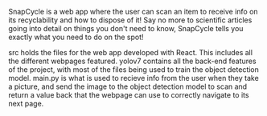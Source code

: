 SnapCycle is a web app where the user can scan an item to receive info on its recyclability and how to dispose of it! Say no more to scientific articles going into detail on things you don't need to know, SnapCycle tells you exactly what you need to do on the spot!

src holds the files for the web app developed with React. This includes all the different webpages featured. yolov7 contains all the back-end features of the project, with most of the files being used to train the object detection model. main.py is what is used to recieve info from the user when they take a picture, and send the image to the object detection model to scan and return a value back that the webpage can use to correctly navigate to its next page.

